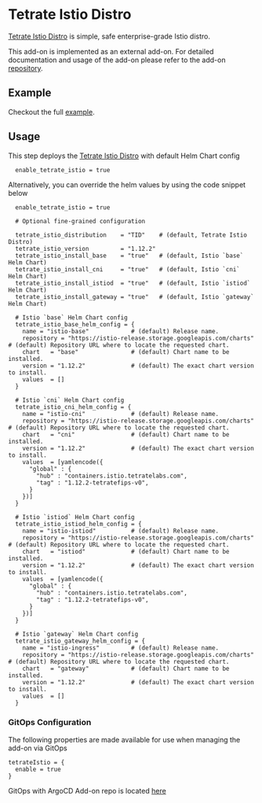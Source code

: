 # Tetrate Istio Distro

[Tetrate Istio Distro](https://istio.tetratelabs.io/) is simple, safe enterprise-grade Istio distro.

This add-on is implemented as an external add-on. For detailed documentation and usage of the add-on please refer to the add-on [repository](https://github.com/tetratelabs/terraform-eksblueprints-tetrate-istio-addon).

## Example

Checkout the full [example](../../examples/tetrate-istio/README.md).

## Usage

This step deploys the [Tetrate Istio Distro](https://istio.tetratelabs.io/) with default Helm Chart config

```hcl
  enable_tetrate_istio = true
```

Alternatively, you can override the helm values by using the code snippet below

```hcl
  enable_tetrate_istio = true

  # Optional fine-grained configuration

  tetrate_istio_distribution    = "TID"    # (default, Tetrate Istio Distro)
  tetrate_istio_version         = "1.12.2"
  tetrate_istio_install_base    = "true"   # (default, Istio `base` Helm Chart)
  tetrate_istio_install_cni     = "true"   # (default, Istio `cni` Helm Chart)
  tetrate_istio_install_istiod  = "true"   # (default, Istio `istiod` Helm Chart)
  tetrate_istio_install_gateway = "true"   # (default, Istio `gateway` Helm Chart)

  # Istio `base` Helm Chart config
  tetrate_istio_base_helm_config = {
    name = "istio-base"            # (default) Release name.
    repository = "https://istio-release.storage.googleapis.com/charts" # (default) Repository URL where to locate the requested chart.
    chart   = "base"               # (default) Chart name to be installed.
    version = "1.12.2"             # (default) The exact chart version to install.
    values  = []
  }

  # Istio `cni` Helm Chart config
  tetrate_istio_cni_helm_config = {
    name = "istio-cni"             # (default) Release name.
    repository = "https://istio-release.storage.googleapis.com/charts" # (default) Repository URL where to locate the requested chart.
    chart   = "cni"                # (default) Chart name to be installed.
    version = "1.12.2"             # (default) The exact chart version to install.
    values  = [yamlencode({
      "global" : {
        "hub" : "containers.istio.tetratelabs.com",
        "tag" : "1.12.2-tetratefips-v0",
      }
    })]
  }

  # Istio `istiod` Helm Chart config
  tetrate_istio_istiod_helm_config = {
    name = "istio-istiod"          # (default) Release name.
    repository = "https://istio-release.storage.googleapis.com/charts" # (default) Repository URL where to locate the requested chart.
    chart   = "istiod"             # (default) Chart name to be installed.
    version = "1.12.2"             # (default) The exact chart version to install.
    values  = [yamlencode({
      "global" : {
        "hub" : "containers.istio.tetratelabs.com",
        "tag" : "1.12.2-tetratefips-v0",
      }
    })]
  }

  # Istio `gateway` Helm Chart config
  tetrate_istio_gateway_helm_config = {
    name = "istio-ingress"         # (default) Release name.
    repository = "https://istio-release.storage.googleapis.com/charts" # (default) Repository URL where to locate the requested chart.
    chart   = "gateway"            # (default) Chart name to be installed.
    version = "1.12.2"             # (default) The exact chart version to install.
    values  = []
  }
```

### GitOps Configuration

The following properties are made available for use when managing the add-on via GitOps

```hcl
tetrateIstio = {
  enable = true
}
```

GitOps with ArgoCD Add-on repo is located [here](https://github.com/aws-samples/ssp-eks-add-ons/blob/main/chart/values.yaml)
